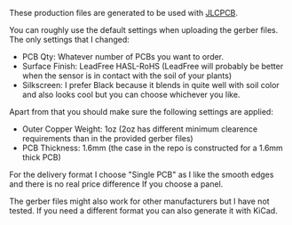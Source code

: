 These production files are generated to be used with [JLCPCB](https://jlcpcb.com/).

You can roughly use the default settings when uploading the gerber files. The only settings that I changed:

- PCB Qty: Whatever number of PCBs you want to order.
- Surface Finish: LeadFree HASL-RoHS (LeadFree will probably be better when the sensor is in contact with the soil of your plants)
- Silkscreen: I prefer Black because it blends in quite well with soil color and also looks cool but you can choose whichever you like.

Apart from that you should make sure the following settings are applied:
- Outer Copper Weight: 1oz (2oz has different minimum clearence requirements than in the provided gerber files)
- PCB Thickness: 1.6mm (the case in the repo is constructed for a 1.6mm thick PCB)

For the delivery format I choose "Single PCB" as I like the smooth edges and there is no real price difference If you choose a panel.

The gerber files might also work for other manufacturers but I have not tested. If you need a different format you can also generate it with KiCad.
